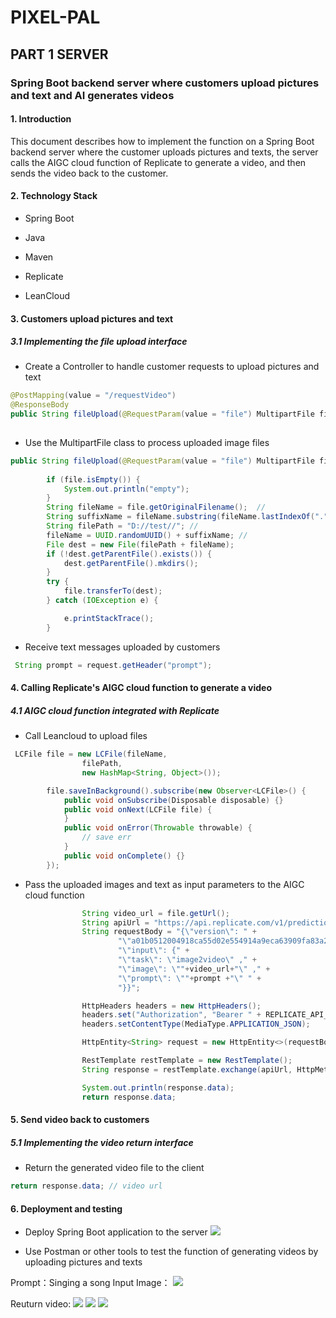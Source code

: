 # PIXEL-PAL

## PART 1 SERVER
### Spring Boot backend server where customers upload pictures and text and AI generates videos

#### 1. Introduction

This document describes how to implement the function on a Spring Boot backend server where the customer uploads pictures and texts, the server calls the AIGC cloud function of Replicate to generate a video, and then sends the video back to the customer.

#### 2. Technology Stack

- Spring Boot

- Java

- Maven

- Replicate

- LeanCloud

#### 3. Customers upload pictures and text



##### 3.1 Implementing the file upload interface


- Create a Controller to handle customer requests to upload pictures and text
```java
@PostMapping(value = "/requestVideo")
@ResponseBody
public String fileUpload(@RequestParam(value = "file") MultipartFile file, Model model, HttpServletRequest request) 
       
```

- Use the MultipartFile class to process uploaded image files
```java
public String fileUpload(@RequestParam(value = "file") MultipartFile file, Model model, HttpServletRequest request) {
       
        if (file.isEmpty()) {
            System.out.println("empty");
        }
        String fileName = file.getOriginalFilename();  //
        String suffixName = fileName.substring(fileName.lastIndexOf("."));  //
        String filePath = "D://test//"; //
        fileName = UUID.randomUUID() + suffixName; //
        File dest = new File(filePath + fileName);
        if (!dest.getParentFile().exists()) {
            dest.getParentFile().mkdirs();
        }
        try {
            file.transferTo(dest);
        } catch (IOException e) {

            e.printStackTrace();
        }
```

- Receive text messages uploaded by customers
```java
 String prompt = request.getHeader("prompt");	
```

#### 4. Calling Replicate's AIGC cloud function to generate a video

##### 4.1 AIGC cloud function integrated with Replicate

- Call Leancloud to upload files
```java
 LCFile file = new LCFile(fileName,
                filePath,
                new HashMap<String, Object>());

        file.saveInBackground().subscribe(new Observer<LCFile>() {
            public void onSubscribe(Disposable disposable) {}
            public void onNext(LCFile file) {
            }
            public void onError(Throwable throwable) {
                // save err
            }
            public void onComplete() {}
        });
```

- Pass the uploaded images and text as input parameters to the AIGC cloud function
```java
                String video_url = file.getUrl();
                String apiUrl = "https://api.replicate.com/v1/predictions";
                String requestBody = "{\"version\": " +
                        "\"a01b0512004918ca55d02e554914a9eca63909fa83a29ff0f115c78a7045574f\", " +
                        "\"input\": {" +
                        "\"task\": \"image2video\" ," +
                        "\"image\": \""+video_url+"\" ," +
                        "\"prompt\": \""+prompt +"\" " +
                        "}}";

                HttpHeaders headers = new HttpHeaders();
                headers.set("Authorization", "Bearer " + REPLICATE_API_TOKEN);
                headers.setContentType(MediaType.APPLICATION_JSON);

                HttpEntity<String> request = new HttpEntity<>(requestBody, headers);

                RestTemplate restTemplate = new RestTemplate();
                String response = restTemplate.exchange(apiUrl, HttpMethod.POST, request, String.class).getBody();

                System.out.println(response.data);
                return response.data;
```
#### 5. Send video back to customers

##### 5.1 Implementing the video return interface

- Return the generated video file to the client
 ```java
return response.data; // video url
```

#### 6. Deployment and testing

- Deploy Spring Boot application to the server
![](https://img-blog.csdnimg.cn/direct/a6bea4d7c225411f92cc0f5257f8cc71.png)


- Use Postman or other tools to test the function of generating videos by uploading pictures and texts

Prompt：Singing a song
Input Image：
![](https://img-blog.csdnimg.cn/direct/4a679aaa397442bfbda367a4b303e969.jpeg)

Reuturn video:
![](https://img-blog.csdnimg.cn/direct/e717b8af11254df8aedfc11b04edbc14.png)
![](https://img-blog.csdnimg.cn/direct/bf83c04f2b874282ae0ea0dad6c6f4ac.png)
![](https://img-blog.csdnimg.cn/direct/e36c119ec4f249ab817ee39351c543b9.png)


